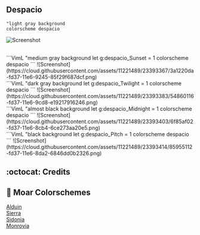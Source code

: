 Despacio
------

```VimL
"light gray background
colorscheme despacio 
```
![Screenshot](https://cloud.githubusercontent.com/assets/11221489/23393354/24d6fa6a-fd37-11e6-86a2-a2ee45a34c1a.png)

<br>
```VimL
"medium gray background
let g:despacio_Sunset = 1
colorscheme despacio
```
![Screenshot](https://cloud.githubusercontent.com/assets/11221489/23393367/3a1220da-fd37-11e6-9245-85f29f687dcf.png)

<br>
```VimL
"dark gray background
let g:despacio_Twilight = 1
colorscheme despacio
```
![Screenshot](https://cloud.githubusercontent.com/assets/11221489/23393383/54860116-fd37-11e6-9cd8-e19217916246.png)

<br>
```VimL
"almost black background
let g:despacio_Midnight = 1
colorscheme despacio
```
![Screenshot](https://cloud.githubusercontent.com/assets/11221489/23393403/6f85af02-fd37-11e6-8cb4-6ce273aa20e5.png)

<br>
```VimL
"black background
let g:despacio_Pitch = 1
colorscheme despacio
```
![Screenshot](https://cloud.githubusercontent.com/assets/11221489/23393414/85955112-fd37-11e6-8da2-6846dd0b2326.png)


:octocat: Credits
-----------------


:octopus: Moar Colorschemes
-------
[Alduin](https://github.com/AlessandroYorba/Alduin)<br>
[Sierra](https://github.com/AlessandroYorba/Sierra)<br>
[Sidonia](https://github.com/AlessandroYorba/Sidonia)<br>
[Monrovia](https://github.com/AlessandroYorba/Monrovia)


